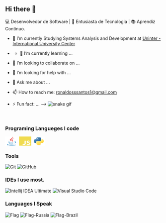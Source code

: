 ## Hi there 👋

💻 Desenvolvedor de Software | 🚀 Entusiasta de Tecnologia | 📚 Aprendiz Contínuo.

- 🔭 I’m currently Studying Systems Analysis and Development at [Uninter - International University Center](https://www.uninter.com/)

- - 🌱 I’m currently learning ...
- 👯 I’m looking to collaborate on ...
- 🤔 I’m looking for help with ...
- 💬 Ask me about ...
- 📫 How to reach me: ronaldosssantos1@gmail.com
- ⚡ Fun fact: ...
-->
  ![snake gif](https://github.com/Ronaldosdeltas/Ronaldosdeltas/blob/output/github-contribution-grid-snake.gif)

  <br>
### **Programing Langueges I code**
 <img align="center" alt="Ph-Java" height="30" width="40" src="https://raw.githubusercontent.com/devicons/devicon/master/icons/java/java-original.svg"> 
 <img align="center" alt="Ph-Js" height="30" width="40" src="https://raw.githubusercontent.com/devicons/devicon/master/icons/javascript/javascript-plain.svg"> 
 <img align="center" alt="Ph-Python" height="30" width="40" src="https://raw.githubusercontent.com/devicons/devicon/master/icons/python/python-original.svg">

### **Tools**
 ![Git](https://img.shields.io/badge/git-%23F05033.svg?style=for-the-badge&logo=git&logoColor=white) 
 ![GitHub](https://img.shields.io/badge/github-%23121011.svg?style=for-the-badge&logo=github&logoColor=white)

### **IDEs I use most.**
![Intellij IDEA Ultimate](https://img.shields.io/badge/IntelliJ_IDEA-000000.svg?style=for-the-badge&logo=intellij-idea&logoColor=white) 
![Visual Studio Code](https://img.shields.io/badge/VS_Code-0078D4.svg?style=for-the-badge&logo=visual-studio-code&logoColor=white)

### **Languages I Speak**
<img align="center" alt="Flag" height="30" width="40" src="https://upload.wikimedia.org/wikipedia/en/a/ae/Flag_of_the_United_Kingdom.svg">
<img align="center" alt="Flag-Russia" height="30" width="40" src="https://upload.wikimedia.org/wikipedia/en/f/f3/Flag_of_Russia.svg"> 
<img align="center" alt="Flag-Brazil" height="30" width="40" src="https://upload.wikimedia.org/wikipedia/en/0/05/Flag_of_Brazil.svg">

